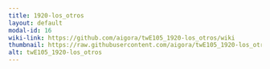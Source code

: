 ```yaml
---
title: 1920-los_otros
layout: default
modal-id: 16
wiki-link: https://github.com/aigora/twE105_1920-los_otros/wiki
thumbnail: https://raw.githubusercontent.com/aigora/twE105_1920-los_otros/master/logo.png
alt: twE105_1920-los_otros
---
```

